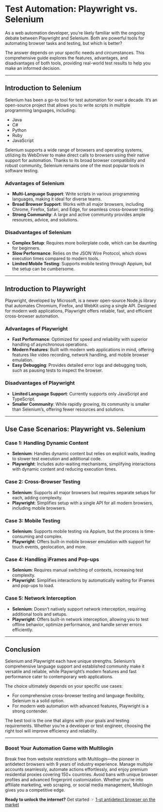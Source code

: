 # Test Automation: Playwright vs. Selenium

As a web automation developer, you’re likely familiar with the ongoing debate between Playwright and Selenium. Both are powerful tools for automating browser tasks and testing, but which is better?

The answer depends on your specific needs and circumstances. This comprehensive guide explores the features, advantages, and disadvantages of both tools, providing real-world test results to help you make an informed decision.

---

## Introduction to Selenium

Selenium has been a go-to tool for test automation for over a decade. It’s an open-source project that allows you to write scripts in multiple programming languages, including:

- Java
- C#
- Python
- Ruby
- JavaScript

Selenium supports a wide range of browsers and operating systems, utilizing its WebDriver to make direct calls to browsers using their native support for automation. Thanks to its broad browser compatibility and robust community, Selenium remains one of the most popular tools in software testing.

### Advantages of Selenium

- **Multi-Language Support**: Write scripts in various programming languages, making it ideal for diverse teams.
- **Broad Browser Support**: Works with all major browsers, including Chrome, Firefox, Safari, and Edge, for seamless cross-browser testing.
- **Strong Community**: A large and active community provides ample resources, advice, and solutions.

### Disadvantages of Selenium

- **Complex Setup**: Requires more boilerplate code, which can be daunting for beginners.
- **Slow Performance**: Relies on the JSON Wire Protocol, which slows execution times compared to modern tools.
- **Limited Mobile Testing**: Supports mobile testing through Appium, but the setup can be cumbersome.

---

## Introduction to Playwright

Playwright, developed by Microsoft, is a newer open-source Node.js library that automates Chromium, Firefox, and WebKit using a single API. Designed for modern web applications, Playwright offers reliable, fast, and efficient cross-browser automation.

### Advantages of Playwright

- **Fast Performance**: Optimized for speed and reliability with superior handling of asynchronous operations.
- **Modern Features**: Built with modern web applications in mind, offering features like video recording, network handling, and mobile browser emulation.
- **Easy Debugging**: Provides detailed error logs and debugging tools, such as pausing tests to inspect the browser.

### Disadvantages of Playwright

- **Limited Language Support**: Currently supports only JavaScript and TypeScript.
- **Smaller Community**: While rapidly growing, its community is smaller than Selenium’s, offering fewer resources and solutions.

---

## Use Case Scenarios: Playwright vs. Selenium

### Case 1: Handling Dynamic Content

- **Selenium**: Handles dynamic content but relies on explicit waits, leading to slower test execution and additional code.
- **Playwright**: Includes auto-waiting mechanisms, simplifying interactions with dynamic content and reducing execution times.

### Case 2: Cross-Browser Testing

- **Selenium**: Supports all major browsers but requires separate setups for each, adding complexity.
- **Playwright**: Simplifies setup with a single API for all modern browsers, including mobile browsers.

### Case 3: Mobile Testing

- **Selenium**: Supports mobile testing via Appium, but the process is time-consuming and complex.
- **Playwright**: Offers built-in mobile browser emulation with support for touch events, geolocation, and more.

### Case 4: Handling iFrames and Pop-ups

- **Selenium**: Requires manual switching of contexts, increasing test complexity.
- **Playwright**: Simplifies interactions by automatically waiting for iFrames and pop-ups to load.

### Case 5: Network Interception

- **Selenium**: Doesn’t natively support network interception, requiring additional tools and setups.
- **Playwright**: Offers built-in network interception, allowing you to test offline behavior, optimize performance, and handle server errors efficiently.

---

## Conclusion

Selenium and Playwright each have unique strengths. Selenium’s comprehensive language support and established community make it versatile and reliable, while Playwright’s modern features and fast performance cater to contemporary web applications.

The choice ultimately depends on your specific use cases:

- For comprehensive cross-browser testing and language flexibility, Selenium is a solid option.
- For modern web automation with advanced features, Playwright is a strong contender.

The best tool is the one that aligns with your goals and testing requirements. Whether you’re a developer or test engineer, choosing the right tool will improve efficiency and reliability.

---

### Boost Your Automation Game with Multilogin

Break free from website restrictions with Multilogin—the pioneer in antidetect browsers with 9 years of industry experience. Manage multiple accounts seamlessly, automate actions effortlessly, and enjoy premium residential proxies covering 150+ countries. Avoid bans with unique browser profiles and advanced fingerprint customization. Whether you're into affiliate marketing, web scraping, or social media management, Multilogin gives you a competitive edge.

**Ready to unlock the internet?** Get started ☞ [1-st antidetect browser on the market](https://bit.ly/multIlogin)
